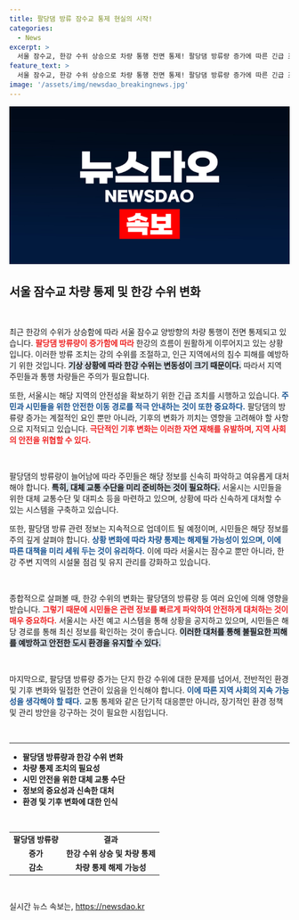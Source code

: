 ```yaml
---
title: 팔당댐 방류 잠수교 통제 현실의 시작!
categories:
  - News
excerpt: >
  서울 잠수교, 한강 수위 상승으로 차량 통행 전면 통제! 팔당댐 방류량 증가에 따른 긴급 조치로 시민들의 안전이 최우선. 지금 바로 확인해보세요!
feature_text: >
  서울 잠수교, 한강 수위 상승으로 차량 통행 전면 통제! 팔당댐 방류량 증가에 따른 긴급 조치로 시민들의 안전이 최우선. 지금 바로 확인해보세요!
image: '/assets/img/newsdao_breakingnews.jpg'
---
```


<p><img src="/assets/img/newsdao_breakingnews.jpg" alt="koreaapp 속보" /></p>

<h2 data-ke-size="size26">서울 잠수교 차량 통제 및 한강 수위 변화</h2>

<p data-ke-size="size16">&nbsp;</p>

<p>최근 한강의 수위가 상승함에 따라 서울 잠수교 양방향의 차량 통행이 전면 통제되고 있습니다. <b><span style="color: #ee2323;">팔당댐 방류량이 증가함에 따라</span></b> 한강의 흐름이 원활하게 이루어지고 있는 상황입니다. 이러한 방류 조치는 강의 수위를 조절하고, 인근 지역에서의 침수 피해를 예방하기 위한 것입니다. <b><span style="background-color: #21538527;">기상 상황에 따라 한강 수위는 변동성이 크기 때문이다.</span></b> 따라서 지역 주민들과 통행 차량들은 주의가 필요합니다. </p>

<p>또한, 서울시는 해당 지역의 안전성을 확보하기 위한 긴급 조치를 시행하고 있습니다. <b><span style="color: #1a5490;">주민과 시민들을 위한 안전한 이동 경로를 적극 안내하는 것이 또한 중요하다.</span></b> 팔당댐의 방류량 증가는 계절적인 요인 뿐만 아니라, 기후의 변화가 끼치는 영향을 고려해야 할 사항으로 지적되고 있습니다. <b><span style="color: #ee2323;"> 극단적인 기후 변화는 이러한 자연 재해를 유발하며, 지역 사회의 안전을 위협할 수 있다.</span></b> </p>

<p data-ke-size="size16">&nbsp;</p>

<p>팔당댐의 방류량이 늘어남에 따라 주민들은 해당 정보를 신속히 파악하고 여유롭게 대처해야 합니다. <b><span style="background-color: #21538527;">특히, 대체 교통 수단을 미리 준비하는 것이 필요하다.</span></b> 서울시는 시민들을 위한 대체 교통수단 및 대피소 등을 마련하고 있으며, 상황에 따라 신속하게 대처할 수 있는 시스템을 구축하고 있습니다. </p>

<p>또한, 팔당댐 방류 관련 정보는 지속적으로 업데이트 될 예정이며, 시민들은 해당 정보를 주의 깊게 살펴야 합니다. <b><span style="color: #1a5490;">상황 변화에 따라 차량 통제는 해제될 가능성이 있으며, 이에 따른 대책을 미리 세워 두는 것이 유리하다.</span></b> 이에 따라 서울시는 잠수교 뿐만 아니라, 한강 주변 지역의 시설물 점검 및 유지 관리를 강화하고 있습니다. </p>

<p data-ke-size="size16">&nbsp;</p>

<p>종합적으로 살펴볼 때, 한강 수위의 변화는 팔당댐의 방류량 등 여러 요인에 의해 영향을 받습니다. <b><span style="color: #ee2323;">그렇기 때문에 시민들은 관련 정보를 빠르게 파악하여 안전하게 대처하는 것이 매우 중요하다.</span></b> 서울시는 사전 예고 시스템을 통해 상황을 공지하고 있으며, 시민들은 해당 경로를 통해 최신 정보를 확인하는 것이 좋습니다. <b><span style="background-color: #21538527;">이러한 대처를 통해 불필요한 피해를 예방하고 안전한 도시 환경을 유지할 수 있다.</span></b> </p>

<p data-ke-size="size16">&nbsp;</p>

<p>마지막으로, 팔당댐 방류량 증가는 단지 한강 수위에 대한 문제를 넘어서, 전반적인 환경 및 기후 변화와 밀접한 연관이 있음을 인식해야 합니다. <b><span style="color: #1a5490;">이에 따른 지역 사회의 지속 가능성을 생각해야 할 때다.</span></b> 교통 통제와 같은 단기적 대응뿐만 아니라, 장기적인 환경 정책 및 관리 방안을 강구하는 것이 필요한 시점입니다. </p>

<p data-ke-size="size16">&nbsp;</p>

<hr>

<ul>
    <li><b>팔당댐 방류량과 한강 수위 변화</b></li>
    <li><b>차량 통제 조치의 필요성</b></li>
    <li><b>시민 안전을 위한 대체 교통 수단</b></li>
    <li><b>정보의 중요성과 신속한 대처</b></li>
    <li><b>환경 및 기후 변화에 대한 인식</b></li>
</ul>

<p data-ke-size="size16">&nbsp;</p>

<table style="width: 100%;">
    <tr>
        <td style="text-align: center; height: 17px;"><b>팔당댐 방류량</b></td>
        <td style="text-align: center; height: 17px;"><b>결과</b></td>
    </tr>
    <tr>
        <td style="text-align: center; height: 17px;"><b>증가</b></td>
        <td style="text-align: center; height: 17px;"><b>한강 수위 상승 및 차량 통제</b></td>
    </tr>
    <tr>
        <td style="text-align: center; height: 17px;"><b>감소</b></td>
        <td style="text-align: center; height: 17px;"><b>차량 통제 해제 가능성</b></td>
    </tr>
</table>

<p data-ke-size="size16">&nbsp;</p>
실시간 뉴스 속보는, <a href="https://newsdao.kr" rel="dofollow">https://newsdao.kr</a>


